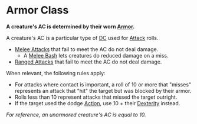 # Armor Class

**A creature's AC is determined by their worn [Armor](../../Items/Armor.md).**

A creature's AC is a particular type of [DC](../../Game%20Procedures/DC.md) used for [Attack](../../Game%20Procedures/Attack.md) rolls.

- [Melee Attacks](../../Game%20Procedures/Melee%20Attack.md) that fail to meet the AC do not deal damage.
	- A [Melee Bash](../../Game%20Procedures/Melee%20Attack.md#Melee%20Bash) lets creatures do reduced damage on a miss.
- [Ranged Attacks](../../Game%20Procedures/Ranged%20Attack.md) that fail to meet the AC do not deal damage.

When relevant, the following rules apply:

- For attacks where contact is important, a roll of 10 or more that "misses" represents an attack that "hit" the target but was blocked by their armor.
- Rolls less than 10 represent attacks that missed the target outright.
- If the target used the dodge [Action](../../Game%20Procedures/Action.md), use 10 + their [Dexterity](../Chosen%20Statistics/Dexterity.md) instead.

*For reference, an unarmored creature's AC is equal to 10.*
